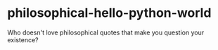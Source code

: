 # philosophical-hello-python-world
Who doesn't love philosophical quotes that make you question your existence? 
